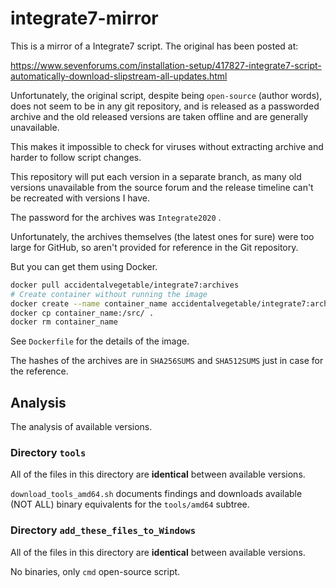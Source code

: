 # integrate7-mirror

This is a mirror of a Integrate7 script.
The original has been posted at:

https://www.sevenforums.com/installation-setup/417827-integrate7-script-automatically-download-slipstream-all-updates.html

Unfortunately, the original script, despite being `open-source` (author words),
does not seem to be in any git repository, and is released as a passworded archive and the old released versions are taken offline and are generally unavailable.

This makes it impossible to check for viruses without extracting archive and harder to follow script changes.

This repository will put each version in a separate branch, as many old versions unavailable from the source forum and the release timeline can't be recreated with versions I have.

The password for the archives was `Integrate2020` .

Unfortunately, the archives themselves (the latest ones for sure) were too large for GitHub, so aren't provided for reference in the Git repository.

But you can get them using Docker.
```bash
docker pull accidentalvegetable/integrate7:archives
# Create container without running the image
docker create --name container_name accidentalvegetable/integrate7:archives
docker cp container_name:/src/ .
docker rm container_name
```
See `Dockerfile` for the details of the image.

The hashes of the archives are in `SHA256SUMS` and `SHA512SUMS` just in case for the reference.

## Analysis
The analysis of available versions.

### Directory `tools`

All of the files in this directory are **identical** between available versions.

`download_tools_amd64.sh` documents findings and downloads available (NOT ALL) binary equivalents for the `tools/amd64` subtree.

### Directory `add_these_files_to_Windows`

All of the files in this directory are **identical** between available versions.

No binaries, only `cmd` open-source script.